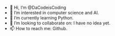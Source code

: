 - 👋 Hi, I’m @DaCodeisCoding
- 👀 I’m interested in computer science and AI.
- 🌱 I’m currently learning Python.
- 💞️ I’m looking to collaborate on: I have no idea yet.
- 📫 How to reach me: Github.

<!---
DaCodeisCoding/DaCodeisCoding is a ✨ special ✨ repository because its `README.md` (this file) appears on your GitHub profile.
You can click the Preview link to take a look at your changes.
--->
